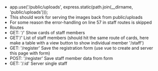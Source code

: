  * app.use('/public/uploads', express.static(path.join(__dirname, 'public/uploads')));
 * This should work for serving the images back from public/uploads
 * For some reason the error-handling on line 57 in staff routes is skipped
 * Routes
 * GET: '/' Show cards of staff members
 * GET'/' List of staff members (should hit the same route of cards, here make a table with a view button to show individual member '/staff')
 * GET: '/register' Save the registration form (use vue to create and server this page with form)
 * POST: '/register' Save staff member data from form
 * GET: '/:id' Server single staff
